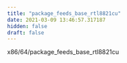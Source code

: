 ```yaml
---
title: "package_feeds_base_rtl8821cu"
date: 2021-03-09 13:46:57.317187
hidden: false
draft: false
---
```


x86/64/package_feeds_base_rtl8821cu

